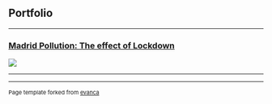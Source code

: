 ## Portfolio

---

### [Madrid Pollution: The effect of Lockdown](https://marina-obdulia-moreno-gonzalez.shinyapps.io/AirApp/)
<img src="images/pollution_bundle.png?raw=true"/>

---





---
<p style="font-size:11px">Page template forked from <a href="https://github.com/evanca/quick-portfolio">evanca</a></p>
<!-- Remove above link if you don't want to attibute -->
